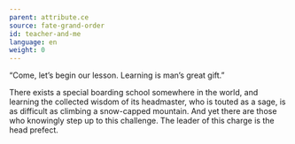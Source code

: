 ```yaml
---
parent: attribute.ce
source: fate-grand-order
id: teacher-and-me
language: en
weight: 0
---
```


“Come, let’s begin our lesson.
Learning is man’s great gift.”

There exists a special boarding school somewhere in the world, and learning the collected wisdom of its headmaster, who is touted as a sage, is as difficult as climbing a snow-capped mountain. And yet there are those who knowingly step up to this challenge. The leader of this charge is the head prefect.
